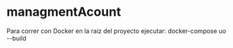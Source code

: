 # managmentAcount
Para correr con Docker en la raiz del proyecto ejecutar: docker-compose uo --build
